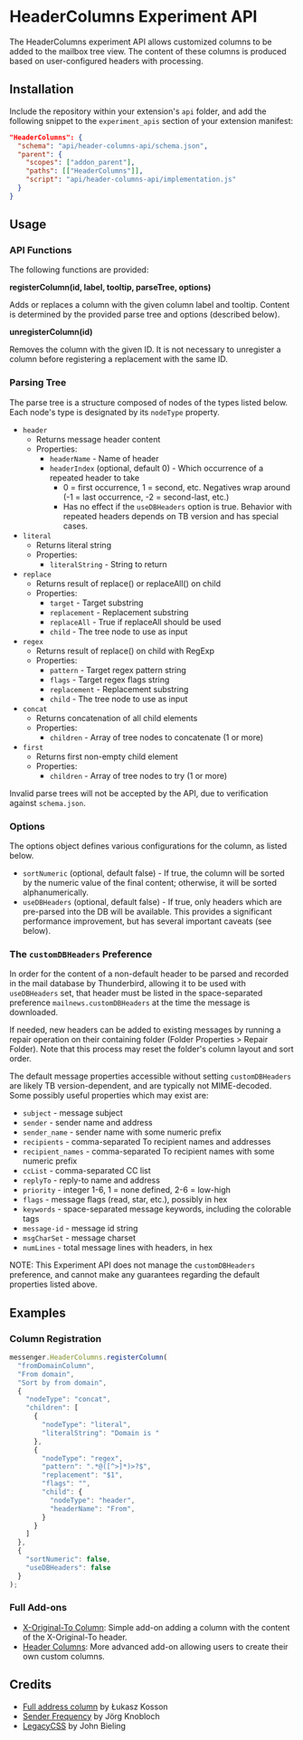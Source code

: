 # HeaderColumns Experiment API

The HeaderColumns experiment API allows customized columns to be added to the mailbox tree view.
The content of these columns is produced based on user-configured headers with processing.

## Installation

Include the repository within your extension's `api` folder, and add the following snippet to the `experiment_apis` section of your extension manifest:

```json
"HeaderColumns": {
  "schema": "api/header-columns-api/schema.json",
  "parent": {
    "scopes": ["addon_parent"],
    "paths": [["HeaderColumns"]],
    "script": "api/header-columns-api/implementation.js"
  }
}
```

## Usage

### API Functions

The following functions are provided:

**registerColumn(id, label, tooltip, parseTree, options)**

Adds or replaces a column with the given column label and tooltip.
Content is determined by the provided parse tree and options (described below).

**unregisterColumn(id)**

Removes the column with the given ID.
It is not necessary to unregister a column before registering a replacement with the same ID.

### Parsing Tree

The parse tree is a structure composed of nodes of the types listed below.
Each node's type is designated by its `nodeType` property.

- `header`
    - Returns message header content
    - Properties:
        - `headerName` - Name of header
        - `headerIndex` (optional, default 0) - Which occurrence of a repeated header to take
            - 0 = first occurrence, 1 = second, etc. Negatives wrap around (-1 = last occurrence, -2 = second-last, etc.)
            - Has no effect if the `useDBHeaders` option is true. Behavior with repeated headers depends on TB version and has special cases.
- `literal`
    - Returns literal string
    - Properties:
        - `literalString` - String to return
- `replace`
    - Returns result of replace() or replaceAll() on child
    - Properties:
        - `target` - Target substring
        - `replacement` - Replacement substring
        - `replaceAll` - True if replaceAll should be used
        - `child` - The tree node to use as input
- `regex`
    - Returns result of replace() on child with RegExp
    - Properties:
        - `pattern` - Target regex pattern string
        - `flags` - Target regex flags string
        - `replacement` - Replacement substring
        - `child` - The tree node to use as input
- `concat`
    - Returns concatenation of all child elements
    - Properties:
        - `children` - Array of tree nodes to concatenate (1 or more)
- `first`
    - Returns first non-empty child element
    - Properties:
        - `children` - Array of tree nodes to try (1 or more)

Invalid parse trees will not be accepted by the API, due to verification against `schema.json`.

### Options

The options object defines various configurations for the column, as listed below.

- `sortNumeric` (optional, default false) - If true, the column will be sorted by the numeric value of the final content; otherwise, it will be sorted alphanumerically.
- `useDBHeaders` (optional, default false) - If true, only headers which are pre-parsed into the DB will be available. This provides a significant performance improvement, but has several important caveats (see below).

### The `customDBHeaders` Preference

In order for the content of a non-default header to be parsed and recorded in the mail database by Thunderbird, allowing it to be used with `useDBHeaders` set, that header must be listed in the space-separated preference `mailnews.customDBHeaders` at the time the message is downloaded.

If needed, new headers can be added to existing messages by running a repair operation on their containing folder (Folder Properties > Repair Folder).
Note that this process may reset the folder's column layout and sort order.

The default message properties accessible without setting `customDBHeaders` are likely TB version-dependent, and are typically not MIME-decoded.
Some possibly useful properties which may exist are:

- `subject` - message subject
- `sender` - sender name and address
- `sender_name` - sender name with some numeric prefix
- `recipients` - comma-separated To recipient names and addresses
- `recipient_names` - comma-separated To recipient names with some numeric prefix
- `ccList` - comma-separated CC list
- `replyTo` - reply-to name and address
- `priority` - integer 1-6, 1 = none defined, 2-6 = low-high
- `flags` - message flags (read, star, etc.), possibly in hex
- `keywords` - space-separated message keywords, including the colorable tags
- `message-id` - message id string
- `msgCharSet` - message charset
- `numLines` - total message lines with headers, in hex

NOTE: This Experiment API does not manage the `customDBHeaders` preference, and cannot make any guarantees regarding the default properties listed above.

## Examples

### Column Registration

```javascript
messenger.HeaderColumns.registerColumn(
  "fromDomainColumn",
  "From domain",
  "Sort by from domain",
  {
    "nodeType": "concat",
    "children": [
      {
        "nodeType": "literal",
        "literalString": "Domain is "
      },
      {
        "nodeType": "regex",
        "pattern": ".*@([^>]*)>?$",
        "replacement": "$1",
        "flags": "",
        "child": {
          "nodeType": "header",
          "headerName": "From",
        }
      }
    ]
  },
  {
    "sortNumeric": false,
    "useDBHeaders": false
  }
);
```

### Full Add-ons

* [X-Original-To Column](https://github.com/peterfab9845/original-to-column): Simple add-on adding a column with the content of the X-Original-To header.
* [Header Columns](https://github.com/peterfab9845/tb-header-columns): More advanced add-on allowing users to create their own custom columns.

## Credits

* [Full address column](https://github.com/lkosson/full-address-column/) by Łukasz Kosson
* [Sender Frequency](https://addons.thunderbird.net/en-us/thunderbird/addon/sender-frequency/) by Jörg Knobloch
* [LegacyCSS](https://github.com/thundernest/addon-developer-support/tree/master/auxiliary-apis/LegacyCSS) by John Bieling


